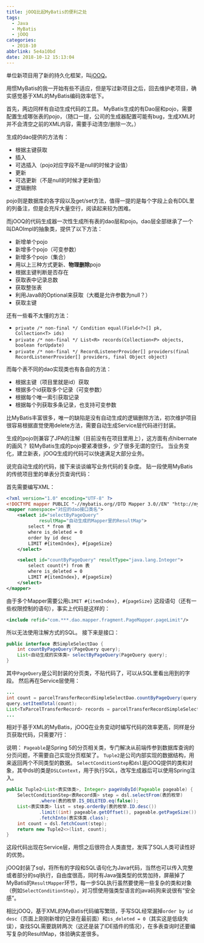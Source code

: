 ```yaml
---
title: jOOQ比起MyBatis的便利之处
tags:
  - Java
  - MyBatis
  - jOOQ
categories:
  - 2018-10
abbrlink: 5e4a10bd
date: 2018-10-12 15:13:04
---
```

单位新项目用了新的持久化框架，叫[jOOQ](https://www.jooq.org/)。

用惯MyBatis的我一开始有些不适应，但是写过新项目之后，回去维护老项目，确实感觉基于XML的MyBatis编码效率低下。

首先，两边同样有自动生成代码的工具。
MyBatis生成的有Dao层和pojo，需要配置生成哪张表的pojo，（随口一提，公司的生成器配置可能有bug，生成XML时并不会清空之前的XML内容，需要手动清空/删除一次。）

生成的dao提供的方法有：
+ 根据主键获取
+ 插入
+ 可选插入（pojo对应字段不是null的时候才设值）
+ 更新
+ 可选更新（不是null的时候才更新值）
+ 逻辑删除

pojo则是数据库的各字段以及get/set方法，值得一提的是每个字段上会有DDL里的列备注，但是会充斥大量空行，阅读起来较为困难。

而jOOQ的代码生成器一次性生成所有表的dao层和pojo。dao层全部继承了一个叫DAOImpl的抽象类，提供了以下方法：
+ 新增单个pojo
+ 新增多个pojo（可变参数）
+ 新增多个pojo（集合）
+ 用以上三种方式更新、**物理删除**pojo
+ 根据主键判断是否存在 
+ 获取表中记录总数
+ 获取整张表
+ 利用Java8的Optional来获取（大概是允许参数为null？）
+ 获取主键

还有一些看不太懂的方法：
+ `private /* non-final */ Condition equal(Field<?>[] pk, Collection<T> ids)` 
+ `private /* non-final */ List<R> records(Collection<P> objects, boolean forUpdate)`
+ `private /* non-final */ RecordListenerProvider[] providers(final RecordListenerProvider[] providers, final Object object)`

而每个表不同的dao实现类也有各自的方法：
+ 根据主键（项目里就是id）获取
+ 根据多个id获取多个记录（可变参数）
+ 根据每个唯一索引获取记录
+ 根据每个列获取多条记录，也支持可变参数

比MyBatis丰富很多，唯一的缺陷是没有自动生成的逻辑删除方法，初次维护项目很容易根据直觉使用delete方法，需要自动生成Service层代码进行封装。

生成的pojo则兼容了JPA的注解（目前没有在项目里用上），这方面有点hibernate的画风？ 较MyBatis生成的pojo要紧凑很多，少了很多无谓的空行。
当业务变化，建立新表，jOOQ生成的代码可以快速满足大部分业务。


说完自动生成的代码，接下来谈谈编写业务代码的复杂度。
贴一段使用MyBatis的传统项目里的单表分页查询代码：

首先需要编写XML：
```xml
<?xml version="1.0" encoding="UTF-8" ?>
<!DOCTYPE mapper PUBLIC "-//mybatis.org//DTD Mapper 3.0//EN" "http://mybatis.org/dtd/mybatis-3-mapper.dtd" >
<mapper namespace="对应的dao接口类名">
    <select id="selectByPageQuery"
            resultMap="自动生成的Mapper里的ResultMap">
        select * from 表
        where is_deleted = 0
        order by id desc
        LIMIT #{itemIndex}, #{pageSize}
    </select>

    <select id="countByPageQuery" resultType="java.lang.Integer">
        select count(*) from 表
        where is_deleted = 0
        LIMIT #{itemIndex}, #{pageSize}
    </select>
</mapper>
```
由于多个Mapper需要公用`LIMIT #{itemIndex}, #{pageSize}` 这段语句（还有一些权限控制的语句），事实上代码是这样的：
```xml
<include refid="com.***.dao.mapper.fragment.PageMapper.pageLimit"/>
```
所以无法使用注解方式的SQL。
接下来是接口：
```java
public interface 表SimpleSelectDao {
    int countByPageQuery(PageQuery query);
    List<自动生成的实体类> selectByPageQuery(PageQuery query);
}
```
其中`PageQuery`是公司封装的分页类，不贴代码了，可以从SQL里看出用到的字段。
然后再在Service层使用：
```java
...
int count = parcelTransferRecordSimpleSelectDao.countByPageQuery(query);
query.setItemTotal(count);
List<TxParcelTransferRecord> records = parcelTransferRecordSimpleSelectDao.selectByPageQuery(query);
...
```

相对于基于XML的MyBatis，jOOQ在业务变动时编写代码的效率更高，同样是分页获取代码，只需要7行：

说明：
`Pageable`是Spring 5的分页相关类，专门解决从前端传参到数据库查询的分页问题，不需要自己实现分页框架了。
`Tuple2`是公司内部实现的数据结构，用来返回两个不同类型的数据。
`SelectConditionStep`和`dsl`是jOOQ提供的类和对象，其中dsl的类是`DSLContext`，用于执行SQL，改写生成器后可以使用Spring注入。

```java
public Tuple2<List<表实体类>, Integer> pageVoById(Pageable pageable) {
    SelectConditionStep<表Record类> step = dsl.selectFrom(表的枚举)
            .where(表的枚举.IS_DELETED.eq(false));
    List<表实体类> list = step.orderBy(表的枚举.ID.desc())
            .limit((int) pageable.getOffset(), pageable.getPageSize())
            .fetchInto(表实体类.class);
    int count = dsl.fetchCount(step);
    return new Tuple2<>(list, count);
}
```

这段代码出现在Service层，用惯之后很符合人类直觉，发挥了SQL人类可读性好的优势。

jOOQ封装了sql，将所有的字段和SQL语句化为Java代码，当然也可以传入完整或者部分的sql执行，自由度很高，同时有Java强类型的优势加持，屏蔽掉了MyBatis的`ResultMapper`环节，每一步SQL执行虽然要使用一些复杂的类和对象（例如`SelectConditionStep`），对习惯使用强类型语言的java码狗来说很有“安全感”。

相比jOOQ，基于XML的MyBatis代码编写繁琐，手写SQL经常漏掉`order by id desc`（页面上刚刚新增的记录在最前面）和`is_deleted = 0`（其实这是低级失误），查找SQL需要跳转两次（这还是装了IDE插件的情况），在多表查询时还要编写复杂的ResultMap，体验确实差很多。




